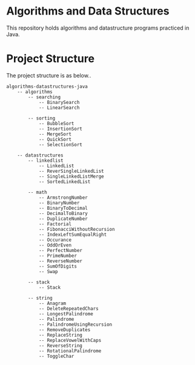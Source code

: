 # Algorithms and Data Structures

This repository holds algorithms and datastructure programs practiced in Java.

# Project Structure
The project structure is as below..

    algorithms-datastructures-java
        -- algorithms
            -- searching
                -- BinarySearch
                -- LinearSearch
            
            -- sorting
                -- BubbleSort
                -- InsertionSort
                -- MergeSort
                -- QuickSort
                -- SelectionSort
                
        -- datastructures
            -- linkedlist
                -- LinkedList
                -- ReverSingleLinkedList
                -- SingleLinkedListMerge
                -- SortedLinkedList
                
            -- math
                -- ArmstrongNumber
                -- BinaryNumber
                -- BinaryToDecimal
                -- DecimalToBinary
                -- DuplicateNumber
                -- Factorial
                -- FibonacciWithoutRecursion
                -- IndexLeftSumEqualRight
                -- Occurance
                -- OddOrEven
                -- PerfectNumber
                -- PrimeNumber
                -- ReverseNumber
                -- SumOfDigits
                -- Swap
                
            -- stack
                -- Stack
                
            -- string
                -- Anagram
                -- DeleteRepeatedChars
                -- LongestPalindrome
                -- Palindrome
                -- PalindromeUsingRecursion
                -- RemoveDuplicates
                -- ReplaceString
                -- ReplaceVowelWithCaps
                -- ReverseString
                -- RotationalPalindrome
                -- ToggleChar
